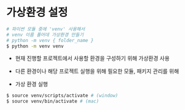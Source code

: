 # 가상환경 설정
```bash
# 파이썬 모듈 중에 'venv' 사용해서
# venv 이름 폴어데 가상환경 만들기
# python -m venv { folder_name }
$ python -m venv venv
```
- 현재 진행할 프로젝트에서 사용할 환경을 구성하기 위해 가상환경 사용
- 다른 환경이나 해당 프로젝트 실행을 위해 필요한 모듈, 패키지 관리를 위해

- 가상 환경 실행
```bash
$ source venv/scripts/activate # (window)
$ source venv/bin/activate # (mac)
```

